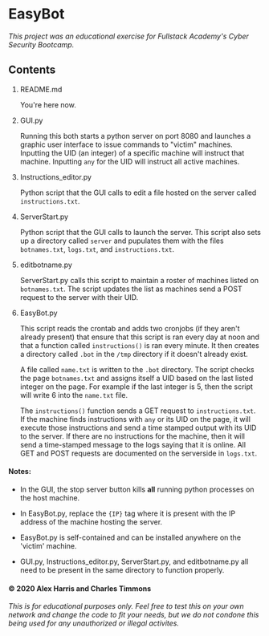 # EasyBot

*This project was an educational exercise for Fullstack Academy's Cyber Security Bootcamp.*

## Contents

1. README.md

    You're here now.
2. GUI.py

    Running this both starts a python server on port 8080 and launches a graphic user interface to issue commands to "victim" machines.  Inputting the UID (an integer) of a specific machine will instruct that machine.  Inputting `any` for the UID will instruct all active machines.
3. Instructions_editor.py

    Python script that the GUI calls to edit a file hosted on the server called `instructions.txt`.
4. ServerStart.py

    Python script that the GUI calls to launch the server.  This script also sets up a directory called `server` and pupulates them with the files `botnames.txt`, `logs.txt`, and `instructions.txt`.
5. editbotname.py

    ServerStart.py calls this script to maintain a roster of machines listed on `botnames.txt`.  The script updates the list as machines send a POST request to the server with their UID.
6. EasyBot.py

    This script reads the crontab and adds two cronjobs (if they aren't already present) that ensure that this script is ran every day at noon and that a function called `instructions()` is ran every minute.  It then creates a directory called `.bot` in the `/tmp` directory if it doesn't already exist.
    
    A file called `name.txt` is written to the `.bot` directory.  The script checks the page `botnames.txt` and assigns itself a UID based on the last listed integer on the page.  For example if the last integer is 5, then the script will write 6 into the `name.txt` file.
    
    The `instructions()` function sends a GET request to `instructions.txt`.  If the machine finds instructions with `any` or its UID on the page, it will execute those instructions and send a time stamped output with its UID to the server.  If there are no instructions for the machine, then it will send a time-stamped message to the logs saying that it is online.  All GET and POST requests are documented on the serverside in `logs.txt`.

#### Notes:  
* In the GUI, the stop server button kills **all** running python processes on the host machine.

* In EasyBot.py, replace the `{IP}` tag where it is present with the IP address of the machine hosting the server.

* EasyBot.py is self-contained and can be installed anywhere on the 'victim' machine.

* GUI.py, Instructions_editor.py, ServerStart.py, and editbotname.py all need to be present in the same directory to function properly.




#### **© 2020 Alex Harris and Charles Timmons**

  *This is for educational purposes only.  Feel free to test this on your own network and change the code to fit your needs, but we do not condone this being used for any unauthorized or illegal activites.*
